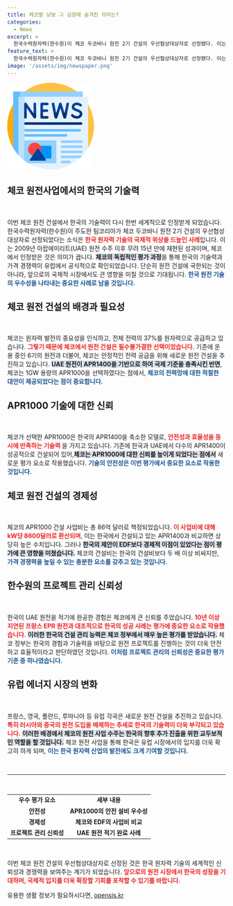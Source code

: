 ```yaml
---
title: 체코발 낭보 그 심장에 숨겨진 의미는?
categories:
  - News
excerpt: >
  한국수력원자력(한수원)이 체코 두코바니 원전 2기 건설의 우선협상대상자로 선정됐다. 이는 15년 만의 쾌거로, 한국 원전 기술력의 우수성과 가격 경쟁력을 국제적으로 인정받은 사례로 주목받고 있다. 이 성공이 향후 유럽 원전 시장 진출의 전환점이 될 것으로 기대된다!
feature_text: >
  한국수력원자력(한수원)이 체코 두코바니 원전 2기 건설의 우선협상대상자로 선정됐다. 이는 15년 만의 쾌거로, 한국 원전 기술력의 우수성과 가격 경쟁력을 국제적으로 인정받은 사례로 주목받고 있다. 이 성공이 향후 유럽 원전 시장 진출의 전환점이 될 것으로 기대된다!
image: '/assets/img/newspaper.png'
---
```


<p><img src="/assets/img/newspaper.png" alt="kimp 속보" /></p>

<h2 data-ke-size="size26">체코 원전사업에서의 한국의 기술력</h2>

<p data-ke-size="size16">&nbsp;</p>

<p>이번 체코 원전 건설에서 한국의 기술력이 다시 한번 세계적으로 인정받게 되었습니다. 한국수력원자력(한수원)이 주도한 팀코리아가 체코 두코바니 원전 2기 건설의 우선협상대상자로 선정되었다는 소식은 <b><span style="color: #ee2323;">한국 원자력 기술의 국제적 위상을 드높인 사례</span></b>입니다. 이는 2009년 아랍에미리트(UAE) 원전 수주 이후 무려 15년 만에 재현된 성과이며, 체코에서 인정받은 것은 의미가 큽니다. <b><span style="background-color: #21538527;">체코의 독립적인 평가 과정</span></b>을 통해 한국의 기술력과 가격 경쟁력이 유럽에서 공식적으로 확인되었습니다. 단순히 원전 건설에 국한되는 것이 아니라, 앞으로의 국제적 시장에서도 큰 영향을 미칠 것으로 기대됩니다. <b><span style="color: #1a5490;">한국 원전 기술의 우수성을 나타내는 중요한 사례로 남을 것입니다.</span></b></p>

<h2 data-ke-size="size26">체코 원전 건설의 배경과 필요성</h2>

<p data-ke-size="size16">&nbsp;</p>

<p>체코는 원자력 발전의 중요성을 인식하고, 전체 전력의 37%를 원자력으로 공급하고 있습니다. <b><span style="color: #ee2323;">그렇기 때문에 체코에서 원전 건설은 필수불가결한 선택이었습니다.</span></b> 기존에 운용 중인 6기의 원전과 더불어, 체코는 안정적인 전력 공급을 위해 새로운 원전 건설을 추진하고 있습니다. <b><span style="background-color: #21538527;">UAE 원전이 APR1400을 기반으로 하여 국제 기준을 충족시킨 반면</span></b>, 체코는 1GW 용량의 APR1000을 선택하였다는 점에서, <b><span style="color: #1a5490;">체코의 전력망에 대한 적절한 대안이 제공되었다는 점이 중요합니다.</span></b> </p>

<h2 data-ke-size="size26">APR1000 기술에 대한 신뢰</h2>

<p data-ke-size="size16">&nbsp;</p>

<p>체코가 선택한 APR1000은 한국의 APR1400을 축소한 모델로, <b><span style="color: #ee2323;">안전성과 효율성을 동시에 만족하는 기술력&nbsp;</span></b>을 가지고 있습니다. 기존에 한국과 UAE에서 다수의 APR1400이 성공적으로 건설되어 있어,<b><span style="background-color: #21538527;">체코는 APR1000에 대한 신뢰를 높이게 되었다는 점에서</span></b> 새로운 평가 요소로 작용했습니다. <b><span style="color: #1a5490;">기술의 안전성은 이번 평가에서 중요한 요소로 작용한 것입니다.</span></b> </p>

<h2 data-ke-size="size26">체코 원전 건설의 경제성</h2>

<p data-ke-size="size16">&nbsp;</p>

<p>체코의 APR1000 건설 사업비는 총 86억 달러로 책정되었습니다. <b><span style="color: #ee2323;">이 사업비에 대해 kW당 8600달러로 환산되며</span></b>, 이는 한국에서 건설되고 있는 APR1400과 비교하면 상당히 높은 수치입니다. 그러나 <b><span style="background-color: #21538527;">한국의 제안이 EDF보다 경제적 이점이 있었다는 점이 평가에 큰 영향을 미쳤습니다.</span></b> 체코의 건설비는 한국의 건설비보다 두 배 이상 비싸지만, <b><span style="color: #1a5490;">가격 경쟁력을 높일 수 있는 충분한 요소를 갖추고 있는 것입니다.</span></b></p>

<h2 data-ke-size="size26">한수원의 프로젝트 관리 신뢰성</h2>

<p data-ke-size="size16">&nbsp;</p>

<p>한국이 UAE 원전을 적기에 완공한 경험은 체코에게 큰 신뢰를 주었습니다. <b><span style="color: #ee2323;">10년 이상 지연된 프랑스 EPR 원전과 대조적으로 한국의 성공 사례는 평가에 중요한 요소로 작용했습니다.</span></b> <b><span style="background-color: #21538527;">이러한 한국의 건설 관리 능력은 체코 정부에서 매우 높은 평가를 받았습니다.</span></b> 체코 정부는 한국의 경험과 기술력을 바탕으로 원전 프로젝트를 진행하는 것이 더욱 안전하고 효율적이라고 판단하였던 것입니다. <b><span style="color: #1a5490;">이처럼 프로젝트 관리의 신뢰성은 중요한 평가 기준 중 하나였습니다.</span></b> </p>

<h2 data-ke-size="size26">유럽 에너지 시장의 변화</h2>

<p data-ke-size="size16">&nbsp;</p>

<p>프랑스, 영국, 폴란드, 루마니아 등 유럽 각국은 새로운 원전 건설을 추진하고 있습니다. <b><span style="color: #ee2323;">특히 러시아와 중국의 원전 도입을 배제하는 추세로 한국의 기술력이 더욱 부각되고 있습니다.</span></b> <b><span style="background-color: #21538527;">이러한 배경에서 체코의 원전 사업 수주는 한국의 향후 추가 진출을 위한 교두보적인 역할을 할 것입니다.</span></b> 체코 원전 사업을 통해 한국은 유럽 시장에서의 입지를 더욱 확고히 하게 되며, <b><span style="color: #1a5490;">이는 한국 원자력 산업의 발전에도 크게 기여할 것입니다.</span></b></p>

<p data-ke-size="size16">&nbsp;</p>

<hr />

<p data-ke-size="size16">&nbsp;</p>

<table style="width: 100%;">
  <tbody>
    <tr>
      <td style="text-align: center; height: 17px;"><b>우수 평가 요소</b></td>
      <td style="text-align: center; height: 17px;"><b>세부 내용</b></td>
    </tr>
    <tr>
      <td style="text-align: center; height: 17px;"><b>안전성</b></td>
      <td style="text-align: center; height: 17px;"><b>APR1000의 안전 설비 우수성</b></td>
    </tr>
    <tr>
      <td style="text-align: center; height: 17px;"><b>경제성</b></td>
      <td style="text-align: center; height: 17px;"><b>체코와 EDF의 사업비 비교</b></td>
    </tr>
    <tr>
      <td style="text-align: center; height: 17px;"><b>프로젝트 관리 신뢰성</b></td>
      <td style="text-align: center; height: 17px;"><b>UAE 원전 적기 완료 사례</b></td>
    </tr>
  </tbody>
</table>

<p data-ke-size="size16">&nbsp;</p>

<p>이번 체코 원전 건설의 우선협상대상자로 선정된 것은 한국 원자력 기술의 세계적인 신뢰성과 경쟁력을 보여주는 계기가 되었습니다. <b><span style="color: #ee2323;">앞으로의 원전 시장에서 한국의 성장을 기대하며, 국제적 입지를 더욱 확장할 기회를 포착할 수 있기를 바랍니다.</span></b></p>
유용한 생활 정보가 필요하시다면, <a href="https://opensis.kr" rel="dofollow">opensis.kr</a>


